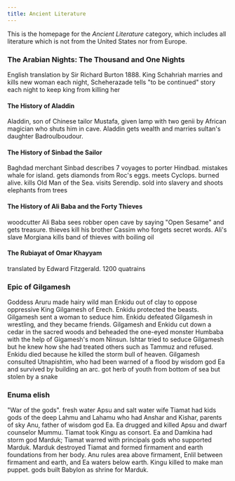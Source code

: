 ```yaml
---
title: Ancient Literature
---
```


This is the homepage for the *Ancient Literature* category, which includes all literature which is not from the United States nor from Europe.

### The Arabian Nights: The Thousand and One Nights

English translation by Sir Richard Burton 1888. King Schahriah marries and kills new woman each night, Scheherazade tells "to be continued" story each night to keep king from killing her

#### The History of Aladdin

Aladdin, son of Chinese tailor Mustafa, given lamp with two genii by African magician who shuts him in cave. Aladdin gets wealth and marries sultan's daughter Badroulboudour.

#### The History of Sinbad the Sailor

Baghdad merchant Sinbad describes 7 voyages to porter Hindbad. mistakes whale for island. gets diamonds from Roc's eggs. meets Cyclops. burned alive. kills Old Man of the Sea. visits Serendip. sold into slavery and shoots elephants from trees

#### The History of Ali Baba and the Forty Thieves

woodcutter Ali Baba sees robber open cave by saying "Open Sesame" and gets treasure. thieves kill his brother Cassim who forgets secret words. Ali's slave Morgiana kills band of thieves with boiling oil

#### The Rubiayat of Omar Khayyam

translated by Edward Fitzgerald. 1200 quatrains

### Epic of Gilgamesh

Goddess Aruru made hairy wild man Enkidu out of clay to oppose oppressive King Gilgamesh of Erech. Enkidu protected the beasts. Gilgamesh sent a woman to seduce him. Enkidu defeated Gilgamesh in wrestling, and they became friends. Gilgamesh and Enkidu cut down a cedar in the sacred woods and beheaded the one-eyed monster Humbaba with the help of Gigamesh's mom Ninsun. Ishtar tried to seduce Gilgamesh but he knew how she had treated others such as Tammuz and refused. Enkidu died because he killed the storm bull of heaven. Gilgamesh consulted Utnapishtim, who had been warned of a flood by wisdom god Ea and survived by building an arc. got herb of youth from bottom of sea but stolen by a snake

### Enuma elish

"War of the gods". fresh water Apsu and salt water wife Tiamat had kids gods of the deep Lahmu and Lahamu who had Anshar and Kishar, parents of sky Anu, father of wisdom god Ea. Ea drugged and killed Apsu and dwarf counselor Mummu. Tiamat took Kingu as consort. Ea and Damkina had storm god Marduk; Tiamat warred with principals gods who supported Marduk. Marduk destroyed Tiamat and formed firmament and earth foundations from her body. Anu rules area above firmament, Enlil between firmament and earth, and Ea waters below earth. Kingu killed to make man puppet. gods built Babylon as shrine for Marduk.
